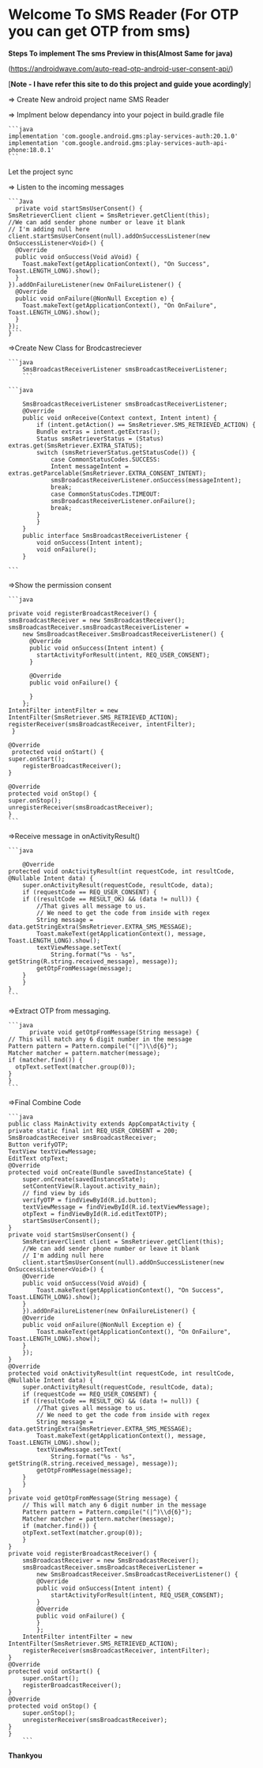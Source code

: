 # Welcome To SMS Reader (For OTP you can get OTP from sms) #

**Steps To implement The sms Preview in this(Almost Same for java)**

(https://androidwave.com/auto-read-otp-android-user-consent-api/)

[**Note - I have refer this site to do this project and guide youe acordingly**] 


=> Create New android project name SMS Reader

=> Implment below dependancy into your poject in build.gradle file

    ```java
    implementation 'com.google.android.gms:play-services-auth:20.1.0'
    implementation 'com.google.android.gms:play-services-auth-api-phone:18.0.1'
    ```

Let the project sync

=> Listen to the incoming messages

    ```Java
      private void startSmsUserConsent() {
    SmsRetrieverClient client = SmsRetriever.getClient(this);
    //We can add sender phone number or leave it blank
    // I'm adding null here
    client.startSmsUserConsent(null).addOnSuccessListener(new OnSuccessListener<Void>() {
      @Override
      public void onSuccess(Void aVoid) {
        Toast.makeText(getApplicationContext(), "On Success", Toast.LENGTH_LONG).show();
      }
    }).addOnFailureListener(new OnFailureListener() {
      @Override
      public void onFailure(@NonNull Exception e) {
        Toast.makeText(getApplicationContext(), "On OnFailure", Toast.LENGTH_LONG).show();
      }
    });
    }```

=>Create New Class for Brodcastreciever

    ```java
        SmsBroadcastReceiverListener smsBroadcastReceiverListener;
        ```

    ```java

        SmsBroadcastReceiverListener smsBroadcastReceiverListener;
        @Override
        public void onReceive(Context context, Intent intent) {
            if (intent.getAction() == SmsRetriever.SMS_RETRIEVED_ACTION) {
            Bundle extras = intent.getExtras();
            Status smsRetrieverStatus = (Status) extras.get(SmsRetriever.EXTRA_STATUS);
            switch (smsRetrieverStatus.getStatusCode()) {
                case CommonStatusCodes.SUCCESS:
                Intent messageIntent = extras.getParcelable(SmsRetriever.EXTRA_CONSENT_INTENT);
                smsBroadcastReceiverListener.onSuccess(messageIntent);
                break;
                case CommonStatusCodes.TIMEOUT:
                smsBroadcastReceiverListener.onFailure();
                break;
            }
            }
        }
        public interface SmsBroadcastReceiverListener {
            void onSuccess(Intent intent);
            void onFailure();
        }
    
    ```

=>Show the permission consent

    ```java

    private void registerBroadcastReceiver() {
    smsBroadcastReceiver = new SmsBroadcastReceiver();
    smsBroadcastReceiver.smsBroadcastReceiverListener =
        new SmsBroadcastReceiver.SmsBroadcastReceiverListener() {
          @Override
          public void onSuccess(Intent intent) {
            startActivityForResult(intent, REQ_USER_CONSENT);
          }

          @Override
          public void onFailure() {

          }
        };
    IntentFilter intentFilter = new IntentFilter(SmsRetriever.SMS_RETRIEVED_ACTION);
    registerReceiver(smsBroadcastReceiver, intentFilter);
     }

    @Override
     protected void onStart() {
    super.onStart();
        registerBroadcastReceiver();
    }

    @Override
    protected void onStop() {
    super.onStop();
    unregisterReceiver(smsBroadcastReceiver);
    }
    ```

=>Receive message in onActivityResult()

    ```java

        @Override
    protected void onActivityResult(int requestCode, int resultCode, @Nullable Intent data) {
        super.onActivityResult(requestCode, resultCode, data);
        if (requestCode == REQ_USER_CONSENT) {
        if ((resultCode == RESULT_OK) && (data != null)) {
            //That gives all message to us.
            // We need to get the code from inside with regex
            String message = data.getStringExtra(SmsRetriever.EXTRA_SMS_MESSAGE);
            Toast.makeText(getApplicationContext(), message, Toast.LENGTH_LONG).show();
            textViewMessage.setText(
                String.format("%s - %s", getString(R.string.received_message), message));
            getOtpFromMessage(message);
        }
        }
    }
    ```
=>Extract OTP from messaging.

    ```java
          private void getOtpFromMessage(String message) {
    // This will match any 6 digit number in the message
    Pattern pattern = Pattern.compile("(|^)\\d{6}");
    Matcher matcher = pattern.matcher(message);
    if (matcher.find()) {
      otpText.setText(matcher.group(0));
    }
    }
    ```

=>Final Combine Code

    ```java
    public class MainActivity extends AppCompatActivity {
    private static final int REQ_USER_CONSENT = 200;
    SmsBroadcastReceiver smsBroadcastReceiver;
    Button verifyOTP;
    TextView textViewMessage;
    EditText otpText;
    @Override
    protected void onCreate(Bundle savedInstanceState) {
        super.onCreate(savedInstanceState);
        setContentView(R.layout.activity_main);
        // find view by ids
        verifyOTP = findViewById(R.id.button);
        textViewMessage = findViewById(R.id.textViewMessage);
        otpText = findViewById(R.id.editTextOTP);
        startSmsUserConsent();
    }
    private void startSmsUserConsent() {
        SmsRetrieverClient client = SmsRetriever.getClient(this);
        //We can add sender phone number or leave it blank
        // I'm adding null here
        client.startSmsUserConsent(null).addOnSuccessListener(new OnSuccessListener<Void>() {
        @Override
        public void onSuccess(Void aVoid) {
            Toast.makeText(getApplicationContext(), "On Success", Toast.LENGTH_LONG).show();
        }
        }).addOnFailureListener(new OnFailureListener() {
        @Override
        public void onFailure(@NonNull Exception e) {
            Toast.makeText(getApplicationContext(), "On OnFailure", Toast.LENGTH_LONG).show();
        }
        });
    }
    @Override
    protected void onActivityResult(int requestCode, int resultCode, @Nullable Intent data) {
        super.onActivityResult(requestCode, resultCode, data);
        if (requestCode == REQ_USER_CONSENT) {
        if ((resultCode == RESULT_OK) && (data != null)) {
            //That gives all message to us.
            // We need to get the code from inside with regex
            String message = data.getStringExtra(SmsRetriever.EXTRA_SMS_MESSAGE);
            Toast.makeText(getApplicationContext(), message, Toast.LENGTH_LONG).show();
            textViewMessage.setText(
                String.format("%s - %s", getString(R.string.received_message), message));
            getOtpFromMessage(message);
        }
        }
    }
    private void getOtpFromMessage(String message) {
        // This will match any 6 digit number in the message
        Pattern pattern = Pattern.compile("(|^)\\d{6}");
        Matcher matcher = pattern.matcher(message);
        if (matcher.find()) {
        otpText.setText(matcher.group(0));
        }
    }
    private void registerBroadcastReceiver() {
        smsBroadcastReceiver = new SmsBroadcastReceiver();
        smsBroadcastReceiver.smsBroadcastReceiverListener =
            new SmsBroadcastReceiver.SmsBroadcastReceiverListener() {
            @Override
            public void onSuccess(Intent intent) {
                startActivityForResult(intent, REQ_USER_CONSENT);
            }
            @Override
            public void onFailure() {
            }
            };
        IntentFilter intentFilter = new IntentFilter(SmsRetriever.SMS_RETRIEVED_ACTION);
        registerReceiver(smsBroadcastReceiver, intentFilter);
    }
    @Override
    protected void onStart() {
        super.onStart();
        registerBroadcastReceiver();
    }
    @Override
    protected void onStop() {
        super.onStop();
        unregisterReceiver(smsBroadcastReceiver);
    }
    }
        ```

**Thankyou**
